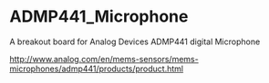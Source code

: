 ADMP441_Microphone
==================

A breakout board for Analog Devices ADMP441 digital Microphone

http://www.analog.com/en/mems-sensors/mems-microphones/admp441/products/product.html

